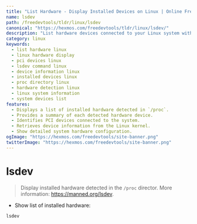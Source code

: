 ```yaml
---
title: "List Hardware - Display Installed Devices on Linux | Online Free DevTools by Hexmos"
name: lsdev
path: /freedevtools/tldr/linux/lsdev
canonical: "https://hexmos.com/freedevtools/tldr/linux/lsdev/"
description: "List hardware devices connected to your Linux system with lsdev. Identify PCI devices and view device details with this free command line tool. Free online tool, no registration required."
category: linux
keywords:
  - list hardware linux
  - linux hardware display
  - pci devices linux
  - lsdev command linux
  - device information linux
  - installed devices linux
  - proc directory linux
  - hardware detection linux
  - linux system information
  - system devices list
features:
  - Displays a list of installed hardware detected in `/proc`.
  - Provides a summary of each detected hardware device.
  - Identifies PCI devices connected to the system.
  - Retrieves device information from the Linux kernel.
  - Show detailed system hardware configuration.
ogImage: "https://hexmos.com/freedevtools/site-banner.png"
twitterImage: "https://hexmos.com/freedevtools/site-banner.png"
---
```


# lsdev

> Display installed hardware detected in the `/proc` director.
> More information: <https://manned.org/lsdev>.

- Show list of installed hardware:

`lsdev`
